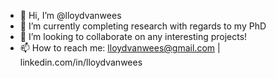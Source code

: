 - 👋 Hi, I’m @lloydvanwees
- 🌱 I’m currently completing research with regards to my PhD
- 💞️ I’m looking to collaborate on any interesting projects!
- 📫 How to reach me: lloydvanwees@gmail.com | linkedin.com/in/lloydvanwees

<!---
lloydvanwees/lloydvanwees is a ✨ special ✨ repository because its `README.md` (this file) appears on your GitHub profile.
You can click the Preview link to take a look at your changes.
--->
